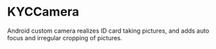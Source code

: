 # KYCCamera
Android custom camera realizes ID card taking pictures, and adds auto focus and irregular cropping of pictures.
